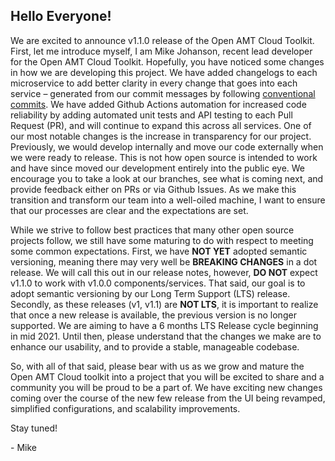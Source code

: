 ## Hello Everyone! 

We are excited to announce v1.1.0 release of the Open AMT Cloud Toolkit. First, let me introduce myself, I am Mike Johanson, recent lead developer for the Open AMT Cloud Toolkit. Hopefully, you have noticed some changes in how we are developing this project. We have added changelogs to each microservice to add better clarity in every change that goes into each service – generated from our commit messages by following [conventional commits](https://www.conventionalcommits.org/en/v1.0.0/).  We have added Github Actions automation for increased code reliability by adding automated unit tests and API testing to each Pull Request (PR), and will continue to expand this across all services. One of our most notable changes is the increase in transparency for our project. Previously, we would develop internally and move our code externally when we were ready to release. This is not how open source is intended to work and have since moved our development entirely into the public eye. We encourage you to take a look at our branches, see what is coming next, and provide feedback either on PRs or via Github Issues. As we make this transition and transform our team into a well-oiled machine, I want to ensure that our processes are clear and the expectations are set. 

While we strive to follow best practices that many other open source projects follow, we still have some maturing to do with respect to meeting some common expectations. First, we have **NOT YET** adopted semantic versioning, meaning there may very well be **BREAKING CHANGES** in a dot release. We will call this out in our release notes, however, **DO NOT** expect v1.1.0 to work with v1.0.0 components/services. That said, our goal is to adopt semantic versioning by our Long Term Support (LTS) release. Secondly, as these releases (v1, v1.1) are **NOT LTS**, it is important to realize that once a new release is available, the previous version is no longer supported. We are aiming to have a 6 months LTS Release cycle beginning in mid 2021. Until then, please understand that the changes we make are to enhance our usability, and to provide a stable, manageable codebase. 

So, with all of that said, please bear with us as we grow and mature the Open AMT Cloud toolkit into a project that you will be excited to share and a community you will be proud to be a part of. We have exciting new changes coming over the course of the new few release from the UI being revamped, simplified configurations, and scalability improvements. 


Stay tuned!

\- Mike
